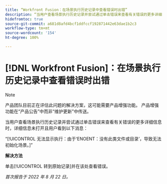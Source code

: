 ```yaml
---
title: “Workfront Fusion：在场景执行历史记录中查看错误时出错”
description: “当用户查看场景执行历史记录并尝试通过单击错误来查看有关错误的更多详细信息时，详细信息未打开且用户看到错误消息。”
hidefromtoc: true
source-git-commit: a681d8afd4bcf1ddfccf192871442e63dae1b2c3
workflow-type: tm+mt
source-wordcount: '154'
ht-degree: 100%

---
```



# [!DNL Workfront Fusion]：在场景执行历史记录中查看错误时出错

>[!NOTE]
>
>产品团队目前正在评估此问题的解决方案，这可能需要产品增强功能。 产品增强功能在“产品公告”中而非“维护更新”中传送。

当用户查看场景执行历史记录并尝试通过单击错误来查看有关错误的更多详细信息时，详细信息未打开且用户看到以下消息：

“[!UICONTROL 无法显示执行：由于‘ENOENT：没有此类文件或目录’，导致无法初始化场景。]”

**解决方法**

单击[!UICONTROL 转到原始记录]并在该处查看错误。

_首次报告于 2022 年 8 月 22 日。_

